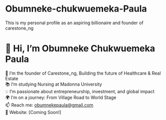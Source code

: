 # Obumneke-chukwuemeka-Paula
This is my personal profile as an aspiring billionaire and founder of carestone_ng
# 👋 Hi, I’m Obumneke Chukwuemeka Paula

🚀 I’m the founder of Carestone_ng, Building the future of Healthcare & Real Estate  
📚 I’m studying Nursing at Madonna University  
💡 I’m passionate about entrepreneurship, investment, and global impact  
🌍 I’m on a journey: From Village Road to World Stage  
📫 Reach me: obumnekepaula@gmail.com  
🔗 Website: [Coming Soon!]
